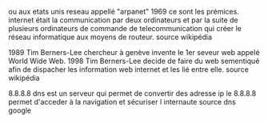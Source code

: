 ou aux etats unis 
reseau appellé "arpanet" 1969 ce sont les prémices.
internet était la communication par deux ordinateurs et par la suite de plusieurs ordinateurs de commande de telecommunication qui créer le réseau informatique aux moyens de routeur.
source wikipédia

1989 Tim Berners-Lee chercheur à genève invente le 1er seveur web appelé World Wide Web.
1998  Tim Berners-Lee decide de faire du web sementiqué afin de dispacher les information web internet et les lié entre elle. source wikipédia

8.8.8.8 dns est un serveur qui permet de convertir des adresse ip  le 8.8.8.8 permet d'acceder à la navigation et sécuriser l internaute source dns google 
